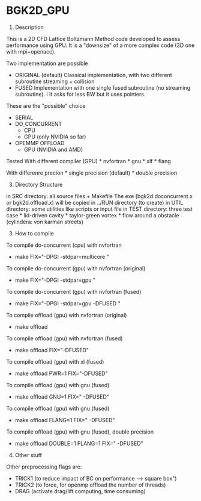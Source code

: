 # BGK2D_GPU


1) Description

This is a 2D CFD Lattice Boltzmann Method code developed to assess performance using GPU.  It is a "downsize" of a more complex code (3D one with mpi+openacc). 

Two implementation are possible
  * ORIGINAL (default)
	Classical implementation, with two different subroutine streaming + collision
  * FUSED
	Implementation with one single fused subroutine (no streaming subroutine). i
        It asks for less BW but it uses pointers.

These are the "possible" choice
  * SERIAL
  * DO_CONCURRENT
  	* CPU 
	* GPU (only NVIDIA so far)
  * OPEMMP OFFLOAD 
	* GPU (NVIDIA and AMD)

Tested With different compiler (GPU)
  	* nvfortran
	* gnu 
	* xlf
	* flang

With differenre precion
	* single precision (default)
	* double precision 

3) Directory Structure

in SRC directory: all source files + Makefile
                  The exe (bgk2d.doconcurrent.x or bgk2d.offload.x) will be copied in ../RUN directory (to create)
in UTIL directory: some utilities like scripts or input file
in TEST directory: three test case
        * lid-driven cavity
        * taylor-green vortex
        * flow around a obstacle (cylindera: von karman streets)

3) How to compile
	
To compile do-concurrent (cpu) with nvfortran
* make FIX="-DPGI -stdpar=multicore "

To compile do-concurrent (gpu) with nvfortran (original)
* make FIX="-DPGI -stdpar=gpu "

To compile do-concurrent (gpu) with nvfortran (fused)
* make FIX="-DPGI -stdpar=gpu -DFUSED "

To compile offload (gpu) with nvfortran (original)
*  make offload 

To compile offload (gpu) with nvfortran (fused)
* make offload FIX="-DFUSED" 

To compile offload (gpu) with xl (fused)
* make offload PWR=1 FIX="-DFUSED" 

To compile offload (gpu) with gnu (fused)
* make offload GNU=1 FIX=" -DFUSED" 

To compile offload (gpu) with gnu (fused)
* make offload FLANG=1 FIX=" -DFUSED" 

To compile offload (gpu) with gnu (fused), double precision
* make offload DOUBLE=1 FLANG=1 FIX=" -DFUSED" 


4) Other stuff

Other preprocessing flags are:

* TRICK1 (to reduce impact of BC on performance --> square box")
* TRICK2 (to force, for openmp offload the number of threads)
* DRAG (activate drag/lift computing, time consuming)


